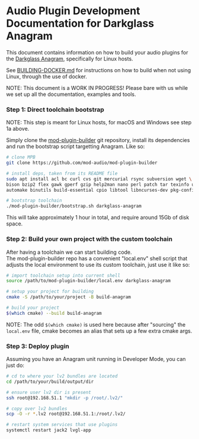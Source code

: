 # Audio Plugin Development Documentation for Darkglass Anagram

This document contains information on how to build your audio plugins for the [Darkglass Anagram](https://www.darkglass.com/products/anagram/),
specifically for Linux hosts.

See [BUILDING-DOCKER.md](BUILDING-DOCKER.md) for instructions on how to build when not using Linux, through the use of docker.

NOTE: This document is a WORK IN PROGRESS! Please bare with us while we set up all the documentation, examples and tools.

### Step 1: Direct toolchain bootstrap

NOTE: This step is meant for Linux hosts, for macOS and Windows see step 1a above.

Simply clone the [mod-plugin-builder](https://github.com/mod-audio/mod-plugin-builder/) git repository, install its dependencies and run the bootstrap script targetting Anagram. Like so:

```sh
# clone MPB
git clone https://github.com/mod-audio/mod-plugin-builder

# install deps, taken from its README file
sudo apt install acl bc curl cvs git mercurial rsync subversion wget \
bison bzip2 flex gawk gperf gzip help2man nano perl patch tar texinfo unzip \
automake binutils build-essential cpio libtool libncurses-dev pkg-config python-is-python3 libtool-bin

# bootstrap toolchain
./mod-plugin-builder/bootstrap.sh darkglass-anagram
```

This will take approximately 1 hour in total, and require around 15Gb of disk space.

### Step 2: Build your own project with the custom toolchain

After having a toolchain we can start building code.  
The mod-plugin-builder repo has a convenient "local.env" shell script that adjusts the local environment to use its custom toolchain, just use it like so:

```sh
# import toolchain setup into current shell
source /path/to/mod-plugin-builder/local.env darkglass-anagram

# setup your project for building
cmake -S /path/to/your/project -B build-anagram

# build your project
$(which cmake) --build build-anagram
```

NOTE: The odd `$(which cmake)` is used here because after "sourcing" the `local.env` file, cmake becomes an alias that sets up a few extra cmake args.

### Step 3: Deploy plugin

Assuming you have an Anagram unit running in Developer Mode, you can just do:

```sh
# cd to where your lv2 bundles are located
cd /path/to/your/build/output/dir

# ensure user lv2 dir is present
ssh root@192.168.51.1 "mkdir -p /root/.lv2/"

# copy over lv2 bundles
scp -O -r *.lv2 root@192.168.51.1:/root/.lv2/

# restart system services that use plugins
systemctl restart jack2 lvgl-app
```
